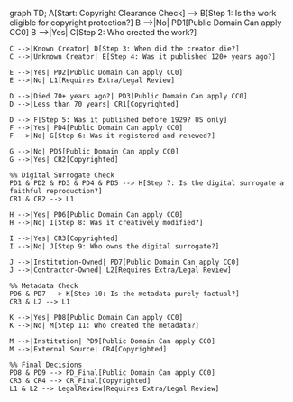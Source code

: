 

graph TD;
    A[Start: Copyright Clearance Check] --> B[Step 1: Is the work eligible for copyright protection?]
    B -->|No| PD1[Public Domain Can apply CC0]
    B -->|Yes| C[Step 2: Who created the work?]

    C -->|Known Creator| D[Step 3: When did the creator die?]
    C -->|Unknown Creator| E[Step 4: Was it published 120+ years ago?]
    
    E -->|Yes| PD2[Public Domain Can apply CC0]
    E -->|No| L1[Requires Extra/Legal Review]

    D -->|Died 70+ years ago?| PD3[Public Domain Can apply CC0]
    D -->|Less than 70 years| CR1[Copyrighted]

    D --> F[Step 5: Was it published before 1929? US only]
    F -->|Yes| PD4[Public Domain Can apply CC0]
    F -->|No| G[Step 6: Was it registered and renewed?]
    
    G -->|No| PD5[Public Domain Can apply CC0]
    G -->|Yes| CR2[Copyrighted]

    %% Digital Surrogate Check
    PD1 & PD2 & PD3 & PD4 & PD5 --> H[Step 7: Is the digital surrogate a faithful reproduction?]
    CR1 & CR2 --> L1

    H -->|Yes| PD6[Public Domain Can apply CC0]
    H -->|No| I[Step 8: Was it creatively modified?]

    I -->|Yes| CR3[Copyrighted]
    I -->|No| J[Step 9: Who owns the digital surrogate?]

    J -->|Institution-Owned| PD7[Public Domain Can apply CC0]
    J -->|Contractor-Owned| L2[Requires Extra/Legal Review]

    %% Metadata Check
    PD6 & PD7 --> K[Step 10: Is the metadata purely factual?]
    CR3 & L2 --> L1
    
    K -->|Yes| PD8[Public Domain Can apply CC0]
    K -->|No| M[Step 11: Who created the metadata?]

    M -->|Institution| PD9[Public Domain Can apply CC0]
    M -->|External Source| CR4[Copyrighted]

    %% Final Decisions
    PD8 & PD9 --> PD_Final[Public Domain Can apply CC0]
    CR3 & CR4 --> CR_Final[Copyrighted]
    L1 & L2 --> LegalReview[Requires Extra/Legal Review]
